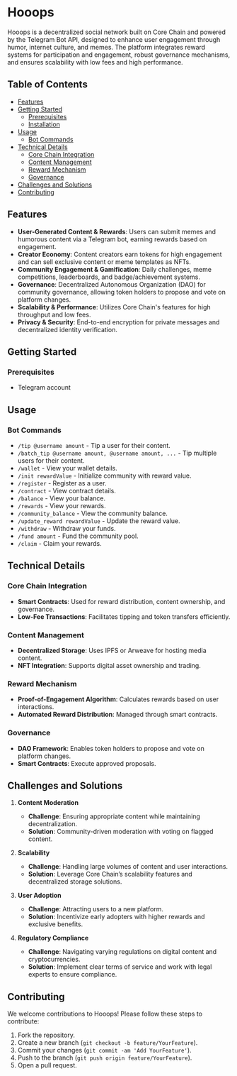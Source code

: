 # Hooops

Hooops is a decentralized social network built on Core Chain and powered by the Telegram Bot API, designed to enhance user engagement through humor, internet culture, and memes. The platform integrates reward systems for participation and engagement, robust governance mechanisms, and ensures scalability with low fees and high performance.

## Table of Contents

- [Features](#features)
- [Getting Started](#getting-started)
  - [Prerequisites](#prerequisites)
  - [Installation](#installation)
- [Usage](#usage)
  - [Bot Commands](#bot-commands)
- [Technical Details](#technical-details)
  - [Core Chain Integration](#core-chain-integration)
  - [Content Management](#content-management)
  - [Reward Mechanism](#reward-mechanism)
  - [Governance](#governance)
- [Challenges and Solutions](#challenges-and-solutions)
- [Contributing](#contributing)

## Features

- **User-Generated Content & Rewards**: Users can submit memes and humorous content via a Telegram bot, earning rewards based on engagement.
- **Creator Economy**: Content creators earn tokens for high engagement and can sell exclusive content or meme templates as NFTs.
- **Community Engagement & Gamification**: Daily challenges, meme competitions, leaderboards, and badge/achievement systems.
- **Governance**: Decentralized Autonomous Organization (DAO) for community governance, allowing token holders to propose and vote on platform changes.
- **Scalability & Performance**: Utilizes Core Chain's features for high throughput and low fees.
- **Privacy & Security**: End-to-end encryption for private messages and decentralized identity verification.

## Getting Started

### Prerequisites

- Telegram account

## Usage

### Bot Commands

- `/tip @username amount` - Tip a user for their content.
- `/batch_tip @username amount, @username amount, ...` - Tip multiple users for their content.
- `/wallet` - View your wallet details.
- `/init rewardValue` - Initialize community with reward value.
- `/register` - Register as a user.
- `/contract` - View contract details.
- `/balance` - View your balance.
- `/rewards` - View your rewards.
- `/community_balance` - View the community balance.
- `/update_reward rewardValue` - Update the reward value.
- `/withdraw` - Withdraw your funds.
- `/fund amount` - Fund the community pool.
- `/claim` - Claim your rewards.

## Technical Details

### Core Chain Integration

- **Smart Contracts**: Used for reward distribution, content ownership, and governance.
- **Low-Fee Transactions**: Facilitates tipping and token transfers efficiently.

### Content Management

- **Decentralized Storage**: Uses IPFS or Arweave for hosting media content.
- **NFT Integration**: Supports digital asset ownership and trading.

### Reward Mechanism

- **Proof-of-Engagement Algorithm**: Calculates rewards based on user interactions.
- **Automated Reward Distribution**: Managed through smart contracts.

### Governance

- **DAO Framework**: Enables token holders to propose and vote on platform changes.
- **Smart Contracts**: Execute approved proposals.

## Challenges and Solutions

1. **Content Moderation**

   - **Challenge**: Ensuring appropriate content while maintaining decentralization.
   - **Solution**: Community-driven moderation with voting on flagged content.

2. **Scalability**

   - **Challenge**: Handling large volumes of content and user interactions.
   - **Solution**: Leverage Core Chain’s scalability features and decentralized storage solutions.

3. **User Adoption**

   - **Challenge**: Attracting users to a new platform.
   - **Solution**: Incentivize early adopters with higher rewards and exclusive benefits.

4. **Regulatory Compliance**
   - **Challenge**: Navigating varying regulations on digital content and cryptocurrencies.
   - **Solution**: Implement clear terms of service and work with legal experts to ensure compliance.

## Contributing

We welcome contributions to Hooops! Please follow these steps to contribute:

1. Fork the repository.
2. Create a new branch (`git checkout -b feature/YourFeature`).
3. Commit your changes (`git commit -am 'Add YourFeature'`).
4. Push to the branch (`git push origin feature/YourFeature`).
5. Open a pull request.
